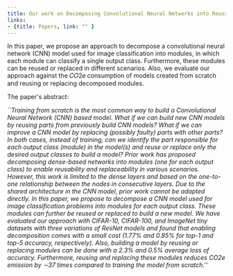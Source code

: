 ```yaml
---
title: Our work on Decomposing Convolutional Neural Networks into Reusable and Replaceable Modules selected for ICSE'22
links:
- {title: Papers, link: "" }
---
```




In this paper, we propose an approach to decompose a convolutional neural network (CNN) model used for image classification into modules, in which each
module can classify a single output class. Furthermore, these modules can be reused or replaced in different scenarios. Also, we evaluate our approach against the 𝐶𝑂2𝑒 consumption of models created from scratch and reusing or replacing
decomposed modules.

The paper's abstract:

<EM>
``Training from scratch is the most common way to build a Convolutional Neural Network (CNN) based model. What if we can build new CNN models by reusing parts from previously build CNN models? What if we can improve a CNN model by replacing (possibly faulty) parts with other parts? In both cases, instead of training, can we identify the part responsible for each output class (module) in the model(s) and reuse or replace only the desired output classes to build a model? Prior work has proposed decomposing dense-based networks into modules (one for each output class) to enable reusability and replaceability in various scenarios. However, this work is limited to the dense layers and based on the one-to-one relationship between the nodes in consecutive layers. Due to the shared architecture in the CNN model, prior work cannot be adapted directly. In this paper, we propose to decompose a CNN model used for image classification problems into modules for each output class. These modules can further be reused or replaced to build a new model. We have evaluated our approach with CIFAR-10, CIFAR-100, and ImageNet tiny datasets with three variations of ResNet models and found that enabling decomposition comes with a small cost (1.77% and 0.85% for top-1 and top-5 accuracy, respectively). Also, building a model by reusing or replacing modules can be done with a 2.3% and 0.5% average loss of accuracy. Furthermore, reusing and replacing these modules reduces CO2e emission by ∼37 times compared to training the model from scratch.''</EM>
